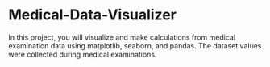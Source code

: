 # Medical-Data-Visualizer
In this project, you will visualize and make calculations from medical examination data using matplotlib, seaborn, and pandas. The dataset values were collected during medical examinations.
